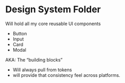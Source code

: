 # Design System Folder

Will hold all my core reusable UI components

- Button
- Input
- Card
- Modal

AKA: The “building blocks”

- Will always pull from tokens
- will provide that consistency feel across platforms.
